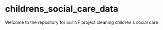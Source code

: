 # childrens_social_care_data
Welcome to the repository for our NF project cleaning children's social care
